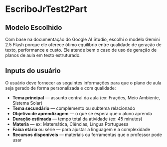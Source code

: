# EscriboJrTest2Part

## Modelo Escolhido

Com base na documentação do Google AI Studio, escolhi o modelo Gemini 2.5 Flash porque ele oferece ótimo equilíbrio entre qualidade de geração de texto, performance e custo. Ele atende bem o caso de uso de geração de planos de aula em texto estruturado.

## Inputs do usuário

O usuário deve fornecer as seguintes informações para que o plano de aula seja gerado de forma personalizada e com qualidade:

- **Tema principal** — assunto central da aula (ex: Frações, Meio Ambiente, Sistema Solar)
- **Tema secundário** — complemento ou subtema relacionado
- **Objetivo de aprendizagem** — o que se espera que o aluno aprenda
- **Duração estimada** — tempo total da atividade (ex: 45 minutos)
- **Materia** — ex: Matemática, Ciências, Língua Portuguesa
- **Faixa etária** ou série — para ajustar a linguagem e a complexidade
- **Recursos disponíveis** — materiais ou ferramentas que o professor pode usar

